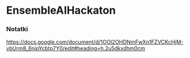 # EnsembleAIHackaton

### Notatki
https://docs.google.com/document/d/1OOl2OHDNmFwXn1FZVCKcHjM-vbUrm8_6nipYcbtp7Y0/edit#heading=h.2u5dkxdhm0cm
